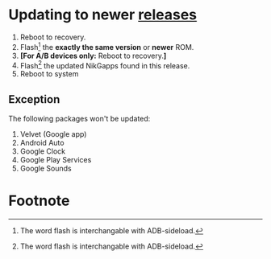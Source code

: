 # Updating to newer [releases](https://github.com/pdsakurai/nikgapps-config/releases)
1. Reboot to recovery.
2. Flash[^flash] the **exactly the same version** or **newer** ROM.
3. **[For A/B devices only:** Reboot to recovery.**]**
4. Flash[^flash] the updated NikGapps found in this release.
5. Reboot to system

## Exception
The following packages won't be updated:
1. Velvet (Google app)
2. Android Auto
3. Google Clock
4. Google Play Services
5. Google Sounds

# Footnote
[^flash]: The word flash is interchangable with ADB-sideload.